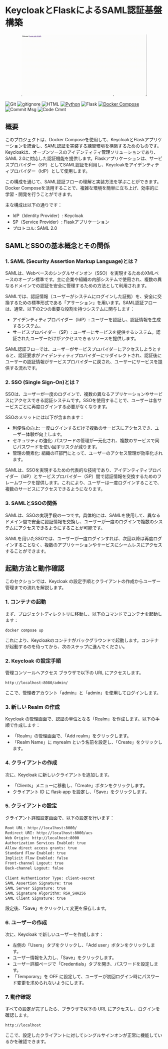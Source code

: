 # KeycloakとFlaskによるSAML認証基盤構築

<p align="center">
  <img src="source/saml.gif" alt="animated" width="400">
</p>

![Git](https://img.shields.io/badge/GIT-E44C30?logo=git&logoColor=white)
![gitignore](https://img.shields.io/badge/gitignore%20io-204ECF?logo=gitignoredotio&logoColor=white)
![HTML](https://img.shields.io/badge/HTML5-E34F26?logo=html5&logoColor=white)
[![Python](https://img.shields.io/badge/Python-3.10-blue.svg?logo=python&logoColor=blue)](https://www.python.org/)
![Flask](https://img.shields.io/badge/flask-%23000.svg?logo=flask&logoColor=white)
[![Docker Compose](https://img.shields.io/badge/Docker%20Compose-v3-blue.svg)](https://docs.docker.com/compose/)
![Commit Msg](https://img.shields.io/badge/Commit%20message-Eg-brightgreen.svg)
![Code Cmnt](https://img.shields.io/badge/code%20comment-Ja-brightgreen.svg)

## 概要
このプロジェクトは、Docker Composeを使用して、KeycloakとFlaskアプリケーションを統合し、SAML認証を実装する練習環境を構築するためのものです。Keycloakは、オープンソースのアイデンティティ管理ソリューションであり、SAML 2.0に対応した認証機能を提供します。Flaskアプリケーションは、サービスプロバイダー（SP）としてSAML認証を利用し、Keycloakをアイデンティティプロバイダー（IdP）として使用します。

この構成を通じて、SAML認証フローの理解と実装方法を学ぶことができます。Docker Composeを活用することで、複雑な環境を簡単に立ち上げ、効率的に学習・開発を行うことができます。

主な構成は以下の通りです：
+ IdP（Identity Provider）: Keycloak
+ SP（Service Provider）: Flaskアプリケーション
+ プロトコル: SAML 2.0


## SAMLとSSOの基本概念とその関係
### 1. SAML (Security Assertion Markup Language)とは？
SAMLは、Webベースのシングルサインオン（SSO）を実現するためのXMLベースのオープン標準です。主に企業や組織の内部システムで使用され、複数の異なるドメインでの認証を安全に管理するための方法として利用されます。

SAMLでは、認証情報（ユーザーがシステムにログインした証拠）を、安全に交換するための標準形式である「アサーション」を用います。SAML認証フローは、通常、以下の2つの重要な役割を持つシステムに関与します：

+ アイデンティティプロバイダー（IdP）: ユーザーを認証し、認証情報を生成するシステム。
+ サービスプロバイダー（SP）: ユーザーにサービスを提供するシステム。認証されたユーザーだけがアクセスできるリソースを提供します。

SAML認証フローでは、ユーザーがサービスプロバイダーにアクセスしようとすると、認証要求がアイデンティティプロバイダーにリダイレクトされ、認証後にユーザーの認証情報がサービスプロバイダーに戻され、ユーザーにサービスを提供する流れです。

### 2. SSO (Single Sign-On)とは？
SSOは、ユーザーが一度のログインで、複数の異なるアプリケーションやサービスにアクセスできる認証システムです。SSOを使用することで、ユーザーは各サービスごとに再度ログインする必要がなくなります。

SSOのメリットには以下が含まれます：
+ 利便性の向上: 一度ログインするだけで複数のサービスにアクセスでき、ユーザー体験が向上します。
+ セキュリティの強化: パスワードの管理が一元化され、複数のサービスで同じパスワードを使い回すリスクが減ります。
+ 管理の簡素化: 組織のIT部門にとって、ユーザーのアクセス管理が効率化されます。

SAMLは、SSOを実現するための代表的な技術であり、アイデンティティプロバイダー（IdP）とサービスプロバイダー（SP）間で認証情報を交換するためのフレームワークを提供します。これにより、ユーザーは一度ログインすることで、複数のサービスにアクセスできるようになります。

### 3. SAMLとSSOの関係
SAMLは、SSOの実現手段の一つです。具体的には、SAMLを使用して、異なるドメイン間で安全に認証情報を交換し、ユーザーが一度のログインで複数のシステムにアクセスできるようにすることが可能です。

SAMLを用いたSSOでは、ユーザーが一度ログインすれば、次回以降は再度ログインすることなく、複数のアプリケーションやサービスにシームレスにアクセスすることができます。

## 起動方法と動作確認

このセクションでは、Keycloak の設定手順とクライアントの作成からユーザー管理までの流れを解説します。

### 1. コンテナの起動
まず、プロジェクトディレクトリに移動し、以下のコマンドでコンテナを起動します：

```
docker compose up
```

これにより、Keycloakのコンテナがバックグラウンドで起動します。コンテナが起動するのを待ってから、次のステップに進んでください。

### 2. Keycloak の設定手順
管理コンソールへアクセス
ブラウザで以下の URL にアクセスします。

```
http://localhost:8080/admin/
```

ここで、管理者アカウント「admin」と「admin」を使用してログインします。

### 3. 新しい Realm の作成
Keycloak の管理画面で、認証の単位となる「Realm」を作成します。以下の手順で作成します：
+ 「Realm」の管理画面で、「Add realm」をクリックします。
+ 「Realm Name」に myrealm という名前を設定し、「Create」をクリックします。

### 4. クライアントの作成
次に、Keycloak に新しいクライアントを追加します。
+ 「Clients」メニューに移動し、「Create」ボタンをクリックします。
+ クライアント ID に flask-app を設定し、「Save」をクリックします。

### 5. クライアントの設定
クライアント詳細設定画面で、以下の設定を行います：
```
Root URL: http://localhost:8000/
Redirect URI: http://localhost:8000/acs
Web Origin: http://localhost:8000
Authorization Services Enabled: true
Allow direct access grants: true
Standard Flow Enabled: true
Implicit Flow Enabled: false
Front-channel Logout: true
Back-channel Logout: false

Client Authenticator Type: client-secret
SAML Assertion Signature: true
SAML Server Signature: true
SAML Signature Algorithm: RSA_SHA256
SAML Client Signature: true
```

設定後、「Save」をクリックして変更を保存します。

### 6. ユーザーの作成
次に、Keycloak で新しいユーザーを作成します：
+ 左側の「Users」タブをクリックし、「Add user」ボタンをクリックします。
+ ユーザー情報を入力し、「Save」をクリックします。
+ ユーザー詳細ページで「Credentials」タブを開き、パスワードを設定します。
+ 「Temporary」を OFF に設定して、ユーザーが初回ログイン時にパスワード変更を求められないようにします。

### 7. 動作確認
すべての設定が完了したら、ブラウザで以下の URL にアクセスし、ログインを確認します。

```
http://localhost
```
ここで、設定したクライアントに対してシングルサインオンが正常に機能しているかを確認できます。

